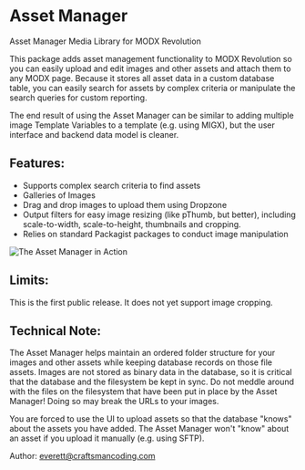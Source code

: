 Asset Manager
=============

Asset Manager Media Library for MODX Revolution

This package adds asset management functionality to MODX Revolution so you can easily upload and edit images and other assets
and attach them to any MODX page.  Because it stores all asset data in a custom database table, you can easily search for assets
by complex criteria or manipulate the search queries for custom reporting.

The end result of using the Asset Manager can be similar to adding multiple image Template Variables to a template (e.g.
using MIGX), but the user interface and backend data model is cleaner.


## Features:

- Supports complex search criteria to find assets 
- Galleries of Images
- Drag and drop images to upload them using Dropzone
- Output filters for easy image resizing (like pThumb, but better), including scale-to-width, scale-to-height, thumbnails and cropping.
- Relies on standard Packagist packages to conduct image manipulation

![The Asset Manager in Action](https://raw.githubusercontent.com/wiki/craftsmancoding/assetmanager/images/asset-manager-tab-w-images.jpg "The Asset Manager in Action")

## Limits:

This is the first public release.  It does not yet support image cropping.


## Technical Note:

The Asset Manager helps maintain an ordered folder structure for your images and other assets while 
keeping database records on those file assets.  Images are not stored as binary data in the database,
so it is critical that the database and the filesystem be kept in sync.  Do not meddle around with the
files on the filesystem that have been put in place by the Asset Manager!  Doing so may break the URLs 
to your images.

You are forced to use the UI to upload assets so that the database "knows" about the assets you have added. The Asset
Manager won't "know" about an asset if you upload it manually (e.g. using SFTP).


Author: everett@craftsmancoding.com